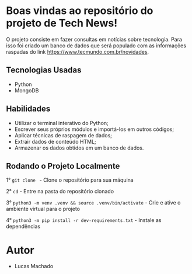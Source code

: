 # Boas vindas ao repositório do projeto de Tech News!

O projeto consiste em fazer consultas em notícias sobre tecnologia. Para isso foi criado um banco de dados que será populado com as informações raspadas do link https://www.tecmundo.com.br/novidades.

## Tecnologias Usadas

- Python
- MongoDB

## Habilidades

- Utilizar o terminal interativo do Python;
- Escrever seus próprios módulos e importá-los em outros códigos;
- Aplicar técnicas de raspagem de dados;
- Extrair dados de conteúdo HTML;
- Armazenar os dados obtidos em um banco de dados.

## Rodando o Projeto Localmente

1° `git clone ` - Clone o repositório para sua máquina <br />

2° `cd` - Entre na pasta do repositório clonado <br />

3° `python3 -m venv .venv && source .venv/bin/activate` - Crie e ative o ambiente virtual para o projeto <br />

4° `python3 -m pip install -r dev-requirements.txt` - Instale as dependências <br />

# Autor

 - Lucas Machado